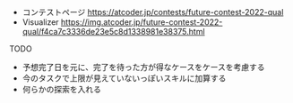 - コンテストページ https://atcoder.jp/contests/future-contest-2022-qual
- Visualizer https://img.atcoder.jp/future-contest-2022-qual/f4ca7c3336de23e5c8d1338981e38375.html

TODO

- 予想完了日を元に、完了を待った方が得なケースをケースを考慮する
- 今のタスクで上限が見えていないっぽいスキルに加算する
- 何らかの探索を入れる
